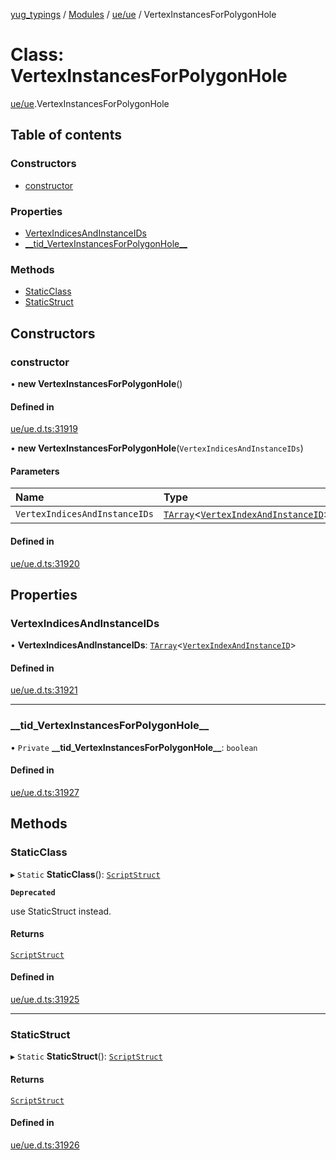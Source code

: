 [yug_typings](../README.md) / [Modules](../modules.md) / [ue/ue](../modules/ue_ue.md) / VertexInstancesForPolygonHole

# Class: VertexInstancesForPolygonHole

[ue/ue](../modules/ue_ue.md).VertexInstancesForPolygonHole

## Table of contents

### Constructors

- [constructor](ue_ue.VertexInstancesForPolygonHole.md#constructor)

### Properties

- [VertexIndicesAndInstanceIDs](ue_ue.VertexInstancesForPolygonHole.md#vertexindicesandinstanceids)
- [\_\_tid\_VertexInstancesForPolygonHole\_\_](ue_ue.VertexInstancesForPolygonHole.md#__tid_vertexinstancesforpolygonhole__)

### Methods

- [StaticClass](ue_ue.VertexInstancesForPolygonHole.md#staticclass)
- [StaticStruct](ue_ue.VertexInstancesForPolygonHole.md#staticstruct)

## Constructors

### constructor

• **new VertexInstancesForPolygonHole**()

#### Defined in

[ue/ue.d.ts:31919](https://github.com/YugMetaverse/yug_typings/blob/b7d9b19/ue/ue.d.ts#L31919)

• **new VertexInstancesForPolygonHole**(`VertexIndicesAndInstanceIDs`)

#### Parameters

| Name | Type |
| :------ | :------ |
| `VertexIndicesAndInstanceIDs` | [`TArray`](../interfaces/ue_puerts.TArray.md)<[`VertexIndexAndInstanceID`](ue_ue.VertexIndexAndInstanceID.md)\> |

#### Defined in

[ue/ue.d.ts:31920](https://github.com/YugMetaverse/yug_typings/blob/b7d9b19/ue/ue.d.ts#L31920)

## Properties

### VertexIndicesAndInstanceIDs

• **VertexIndicesAndInstanceIDs**: [`TArray`](../interfaces/ue_puerts.TArray.md)<[`VertexIndexAndInstanceID`](ue_ue.VertexIndexAndInstanceID.md)\>

#### Defined in

[ue/ue.d.ts:31921](https://github.com/YugMetaverse/yug_typings/blob/b7d9b19/ue/ue.d.ts#L31921)

___

### \_\_tid\_VertexInstancesForPolygonHole\_\_

• `Private` **\_\_tid\_VertexInstancesForPolygonHole\_\_**: `boolean`

#### Defined in

[ue/ue.d.ts:31927](https://github.com/YugMetaverse/yug_typings/blob/b7d9b19/ue/ue.d.ts#L31927)

## Methods

### StaticClass

▸ `Static` **StaticClass**(): [`ScriptStruct`](ue_ue.ScriptStruct.md)

**`Deprecated`**

use StaticStruct instead.

#### Returns

[`ScriptStruct`](ue_ue.ScriptStruct.md)

#### Defined in

[ue/ue.d.ts:31925](https://github.com/YugMetaverse/yug_typings/blob/b7d9b19/ue/ue.d.ts#L31925)

___

### StaticStruct

▸ `Static` **StaticStruct**(): [`ScriptStruct`](ue_ue.ScriptStruct.md)

#### Returns

[`ScriptStruct`](ue_ue.ScriptStruct.md)

#### Defined in

[ue/ue.d.ts:31926](https://github.com/YugMetaverse/yug_typings/blob/b7d9b19/ue/ue.d.ts#L31926)
